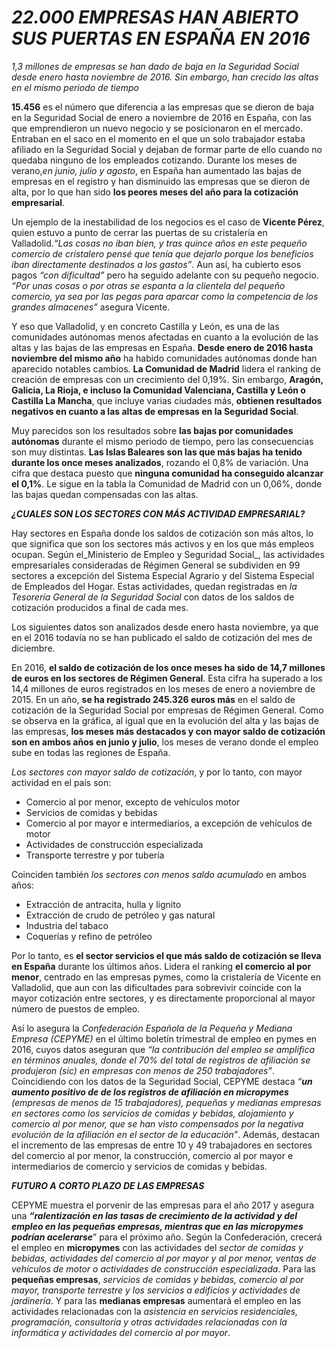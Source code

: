 ***22.000 EMPRESAS HAN ABIERTO SUS PUERTAS EN ESPAÑA EN 2016***
===

_1,3 millones de empresas se han dado de baja en la Seguridad Social desde enero hasta noviembre de 2016. Sin embargo, han crecido las altas en el mismo periodo de tiempo_

**15.456** es el número que diferencia a las empresas que se dieron de baja en la Seguridad Social de enero a noviembre de 2016 en España, con las que emprendieron un nuevo negocio y se posicionaron en el mercado. Entraban en el saco en el momento en el que un solo trabajador estaba afiliado en la Seguridad Social y dejaban de formar parte de ello cuando no quedaba ninguno de los empleados cotizando. 
Durante los meses de verano,_en junio, julio y agosto_, en España han aumentado las bajas de empresas en el registro y han disminuido las empresas que se dieron de alta, por lo que han sido **los peores meses del año para la cotización empresarial**.

Un ejemplo de la inestabilidad de los negocios es el caso de **Vicente Pérez**, quien estuvo a punto de cerrar las puertas de su cristalería en Valladolid._“Las cosas no iban bien, y tras quince años en este pequeño comercio de cristalero pensé que tenía que dejarlo porque los beneficios iban directamente destinados a los gastos”_. Aun así, ha cubierto esos pagos _“con dificultad”_ pero ha seguido adelante con su pequeño negocio. _“Por unas cosas o por otras se espanta a la clientela del pequeño comercio, ya sea por las pegas para aparcar como la competencia de los grandes almacenes”_ asegura Vicente.

Y eso que Valladolid, y en concreto Castilla y León, es una de las comunidades autónomas menos afectadas en cuanto a la evolución de las altas y las bajas de las empresas en España. **Desde enero de 2016 hasta noviembre del mismo año** ha habido comunidades autónomas donde han aparecido notables cambios. 
**La Comunidad de Madrid** lidera el ranking de creación de empresas con un crecimiento del 0,19%. Sin embargo, **Aragón, Galicia, La Rioja, e incluso la Comunidad Valenciana, Castilla y León o Castilla La Mancha**, que incluye varias ciudades más, **obtienen resultados negativos en cuanto a las altas de empresas en la Seguridad Social**.

Muy parecidos son los resultados sobre **las bajas por comunidades autónomas** durante el mismo periodo de tiempo, pero las consecuencias son muy distintas. **Las Islas Baleares son las que más bajas ha tenido durante los once meses analizados**, rozando el 0,8% de variación. Una cifra que destaca puesto que **ninguna comunidad ha conseguido alcanzar el 0,1%**.  Le sigue en la tabla la Comunidad de Madrid con un 0,06%, donde las bajas quedan compensadas con las altas.


***¿CUALES SON LOS SECTORES CON MÁS ACTIVIDAD EMPRESARIAL?***

Hay sectores en España donde los saldos de cotización son más altos, lo que significa que son los sectores más activos y en los que más empleos ocupan. Según el_Ministerio de Empleo y Seguridad Social_, las actividades empresariales consideradas de Régimen General se subdividen en 99 sectores a excepción del Sistema Especial Agrario y del Sistema Especial de Empleados del Hogar. Estas actividades, quedan registradas en _la Tesorería General de la Seguridad Social_ con datos de los saldos de cotización producidos a final de cada mes.

Los siguientes datos son analizados desde enero hasta noviembre, ya que en el 2016 todavía no se han publicado el saldo de cotización del mes de diciembre.

En 2016, **el saldo de cotización de los once meses ha sido de 14,7 millones de euros en los sectores de Régimen General**. Esta cifra ha superado a los 14,4 millones de euros registrados en los meses de enero a noviembre de 2015. En un año, **se ha registrado 245.326 euros más** en el saldo de cotización de la Seguridad Social por empresas de Régimen General. 
Como se observa en la gráfica, al igual que en la evolución del alta y las bajas de las empresas, **los meses más destacados y con mayor saldo de cotización son en ambos años en junio y julio**, los meses de verano donde el empleo sube en todas las regiones de España.

_Los sectores con mayor saldo de cotización_, y por lo tanto, con mayor actividad en el país son:
+	Comercio al por menor, excepto de vehículos motor
+	Servicios de comidas y bebidas
+	Comercio al por mayor e intermediarios, a excepción de vehículos de motor 
+	Actividades de construcción especializada
+	Transporte terrestre y por tubería

Coinciden también _los sectores con menos saldo acumulado_ en  ambos años:
+	Extracción de antracita, hulla y lignito
+	Extracción de crudo de petróleo y gas natural
+	Industria del tabaco
+	Coquerías y refino de petróleo

Por lo tanto, es **el sector servicios el que más saldo de cotización se lleva en España** durante los últimos años. Lidera el ranking **el comercio al por menor**, centrado en las empresas pymes, como la cristalería de Vicente en Valladolid, que aun con las dificultades para sobrevivir coincide con la mayor cotización entre sectores, y es directamente proporcional al mayor número de puestos de empleo.

Así lo asegura la _Confederación Española de la Pequeña y Mediana Empresa (CEPYME)_ en el último boletín trimestral de empleo en pymes en 2016, cuyos datos aseguran que _“la contribución del empleo se amplifica en términos anuales, donde el 70% del total de registros de afiliación se produjeron (sic) en empresas con menos de 250 trabajadores”_. 
Coincidiendo con los datos de la Seguridad Social, CEPYME destaca _“**un aumento positivo de de los registros de afiliación en micropymes** (empresas de menos de 15 trabajadores), pequeñas y medianas empresas en sectores como los servicios de comidas y bebidas, alojamiento y comercio al por menor, que se han visto compensados por la negativa evolución de la afiliación en el sector de la educación”_.  Además, destacan el incremento de las empresas de entre 10 y 49 trabajadores en sectores del comercio al por menor, la construcción, comercio al por mayor e intermediarios de comercio y servicios de comidas y bebidas.


***FUTURO A CORTO PLAZO DE LAS EMPRESAS***

CEPYME muestra el porvenir de las empresas para el año 2017 y asegura una ***“ralentización en las tasas de crecimiento de la actividad y del empleo en las pequeñas empresas, mientras que en las micropymes podrían acelerarse***” para el próximo año. 
Según la Confederación, crecerá el empleo en **micropymes** con las actividades del _sector de comidas y bebidas, actividades del comercio al por mayor  y al por menor, ventas de vehículos de motor o actividades de construcción especializada_.  Para las **pequeñas empresas**,  _servicios de comidas y bebidas, comercio al por mayor, transporte terrestre y los servicios a edificios y actividades de jardinería_. Y para las **medianas empresas** aumentará el empleo en las actividades relacionadas con la _asistencia en servicios residenciales, programación, consultoría y otras actividades relacionadas con la informática y actividades del comercio al por mayor_.

